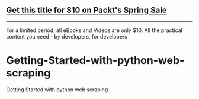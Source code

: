 ## [Get this title for $10 on Packt's Spring Sale](https://www.packt.com/V06509?utm_source=github&utm_medium=packt-github-repo&utm_campaign=spring_10_dollar_2022)
-----
For a limited period, all eBooks and Videos are only $10. All the practical content you need \- by developers, for developers

# Getting-Started-with-python-web-scraping
Getting Started with python web scraping
